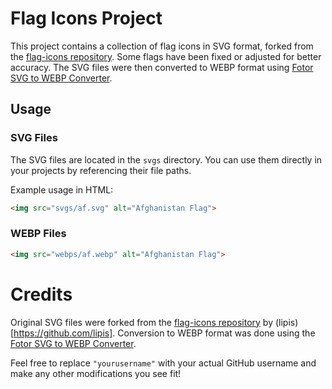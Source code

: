 # Flag Icons Project

This project contains a collection of flag icons in SVG format, forked from the [flag-icons repository](https://github.com/lipis/flag-icons). Some flags have been fixed or adjusted for better accuracy. The SVG files were then converted to WEBP format using [Fotor SVG to WEBP Converter](https://www.fotor.com/convert/svg-converter/svg-to-webp/).

## Usage

### SVG Files

The SVG files are located in the `svgs` directory. You can use them directly in your projects by referencing their file paths.

Example usage in HTML:
```html
<img src="svgs/af.svg" alt="Afghanistan Flag">
```
### WEBP Files
```html
<img src="webps/af.webp" alt="Afghanistan Flag">
```

# Credits

Original SVG files were forked from the [flag-icons repository](https://github.com/lipis/flag-icons) by (lipis)[https://github.com/lipis].
Conversion to WEBP format was done using the [Fotor SVG to WEBP Converter](https://www.fotor.com/convert/svg-converter/svg-to-webp/).


Feel free to replace `"yourusername"` with your actual GitHub username and make any other modifications you see fit!
